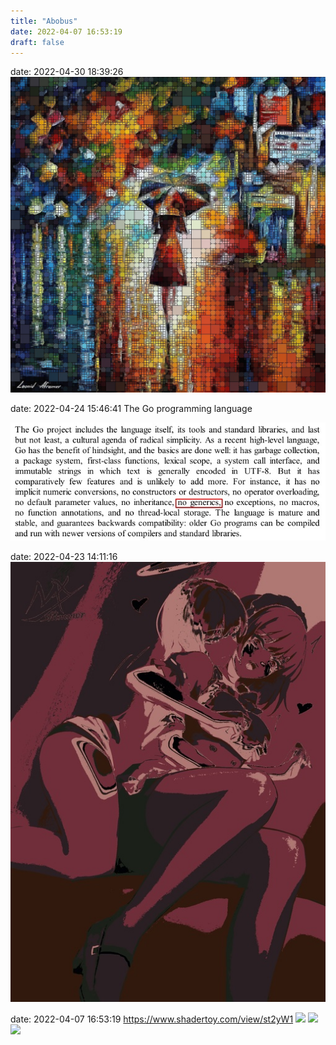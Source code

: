 ```yaml
---
title: "Abobus"
date: 2022-04-07 16:53:19
draft: false
---
```


date: 2022-04-30 18:39:26
![](/img/vk/oFbwifWNZcE.jpg)

date: 2022-04-24 15:46:41
The Go programming language

![](/img/vk/J4eYKwiX1z0.jpg)

date: 2022-04-23 14:11:16
![](/img/vk/Q-fLgDj3XQQ.jpg)

date: 2022-04-07 16:53:19
https://www.shadertoy.com/view/st2yW1
![](/img/vk/star1.gif)
![](/img/vk/star2.gif)
![](/img/vk/star3.gif)
